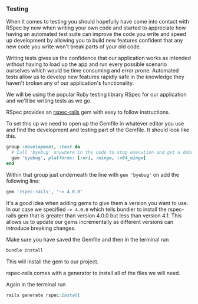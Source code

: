 ### Testing

When it comes to testing you should hopefully have come into contact with RSpec by now when writing your own code and started to appreciate how having an automated test suite can improve the code you write and speed up development by allowing you to build new features confident that any new code you write won't break parts of your old code.

Writing tests gives us the confidence that our application works as intended without having to load up the app and run every possible scenario ourselves which would be time consuming and error prone. Automated tests allow us to develop new features rapidly safe in the knowledge they haven't broken any of our application's functionality.

We will be using the popular Ruby testing library RSpec for our application and we'll be writing tests as we go.

RSpec provides an [rspec-rails](https://github.com/rspec/rspec-rails) gem with easy to follow instructions.

To set this up we need to open up the Gemfile in whatever editor you use and find the development and testing part of the Gemfile. It should look like this.

```ruby
group :development, :test do
  # Call 'byebug' anywhere in the code to stop execution and get a debugger console
  gem 'byebug', platforms: [:mri, :mingw, :x64_mingw]
end
```

Within that group just underneath the line with `gem 'byebug'` on add the following line:

```ruby
gem 'rspec-rails', '~> 4.0.0'
```

It's a good idea when adding gems to give them a version you want to use. In our case we specified `~> 4.0.0` which tells bundler to install the rspec-rails gem that is greater than version 4.0.0 but less than version 4.1. This allows us to update our gems incrementally as different versions can introduce breaking changes.

Make sure you have saved the Gemfile and then in the terminal run

```ruby
bundle install
```

This will install the gem to our project.

rspec-rails comes with a generator to install all of the files we will need.

Again in the terminal run

```ruby
rails generate rspec:install
```
